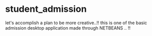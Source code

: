 # student_admission
let's accomplish a plan to be more creative..!! 
this is one of the basic admission desktop application
made through NETBEANS .. !!
